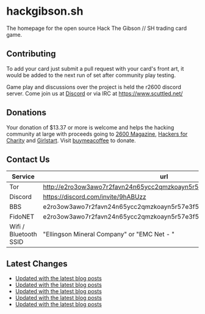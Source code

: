 # hackgibson.sh
The homepage for the open source Hack The Gibson // SH trading card game.


## Contributing

To add your card just submit a pull request with your card's front art, it would be added to the next run of set after community play testing.

Game play and discussions over the project is held the r2600 discord server. Come join us at [Discord](https://discord.com/invite/9hABUzz) or via IRC at https://www.scuttled.net/


## Donations

Your donation of $13.37 or more is welcome and helps the hacking community at large with proceeds going to [2600 Magazine](https://2600.com/), [Hackers for Charity](https://hackersforcharity.org) and [Girlstart](https://girlstart.org).  Visit [buymeacoffee](https://www.buymeacoffee.com/hackgibson.sh) to donate.


## Contact Us

Service | url
-|-
Tor | http://e2ro3ow3awo7r2favn24n65ycc2qmzkoayn5r57e3f56nvjwdcgg32ad.onion
Discord | https://discord.com/invite/9hABUzz
BBS | e2ro3ow3awo7r2favn24n65ycc2qmzkoayn5r57e3f56nvjwdcgg32ad.onion:23
FidoNET | e2ro3ow3awo7r2favn24n65ycc2qmzkoayn5r57e3f56nvjwdcgg32ad.onion:24554
Wifi / Bluetooth SSID | "Ellingson Mineral Company" or "EMC Net - <fidonet address>"

## Latest Changes
<!-- BLOG-POST-LIST:START -->
- [Updated with the latest blog posts](https://github.com/DFW2600/hackgibson.sh/commit/6b2d9ade9cee0f619de3e111224d16660b91963a)
- [Updated with the latest blog posts](https://github.com/DFW2600/hackgibson.sh/commit/95b65da336a98e4d2ae8935490214d79ba9b1c98)
- [Updated with the latest blog posts](https://github.com/DFW2600/hackgibson.sh/commit/d876cd89950c93d2a18c50e91933b982970a5ca8)
- [Updated with the latest blog posts](https://github.com/DFW2600/hackgibson.sh/commit/5e5f392e206c99b5ab6fb74140b750cf5fb6fd23)
- [Updated with the latest blog posts](https://github.com/DFW2600/hackgibson.sh/commit/482c69792730a8ca24f748b34e6c2fe8bc1e2bed)
<!-- BLOG-POST-LIST:END -->
